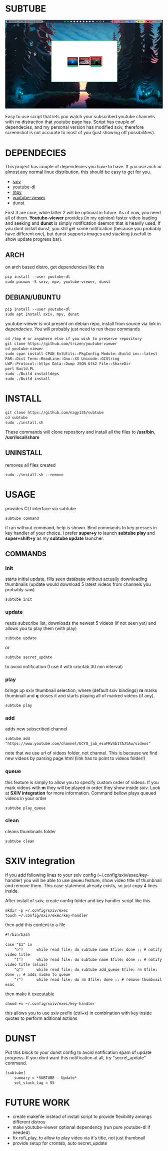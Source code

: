 # SUBTUBE
![sxiv picker](sxiv_picker.png)

Easy to use script that lets you watch your subscribed youtube channels with no distraction that youtube page has. Script has couple of dependecies, and my personal version has modified sxiv, therefore screenshot is not accurate to most of you (just showing off possibilities).

# DEPENDECIES

This project has couple of dependecies you have to have. If you use arch or almost any normal linux distribution, this should be easy to get for you.

* [sxiv](https://github.com/muennich/sxiv)
* [youtube-dl](https://github.com/ytdl-org/youtube-dl)
* [mpv](https://github.com/mpv-player/mpv)
* [youtube-viewer](https://github.com/trizen/youtube-viewer)
* [dunst](https://github.com/dunst-project/dunst)

First 3 are core, while latter 2 will be optional in future. As of now, you need all of them.
**Youtube-viewer** provides (in my opinion) faster video loading and seeking and **dunst** is simply notification daemon that is heavily used. If you dont install dunst, you still get some notification (because you probably have different one), but dunst supports images and stacking (usefull to show update progress bar).

## ARCH
on arch based distro, get dependencies like this
```
pip install --user youtube-dl
sudo pacman -S sxiv, mpv, youtube-viewer, dunst
```

## DEBIAN/UBUNTU

```
pip install --user youtube-dl
sudo apt install sxiv, mpv, dunst
```
youtube-viewer is not present on debian repo, install from source via link in *dependecies*. You will probably just need to run these commands

```
cd /tmp # or anywhere else if you wish to preserve repository
git clone https://github.com/trizen/youtube-viewer
cd youtube-viewer
sudo cpan install CPAN ExtUtils::PkgConfig Module::Build inc::latest PAR::Dist Term::ReadLine::Gnu::XS Unicode::GCString LWP::Protocol::https Data::Dump JSON Gtk2 File::ShareDir
perl Build.PL
sudo ./Build installdeps
sudo ./Build install
```

# INSTALL

```
git clone https://github.com/nagy135/subtube
cd subtube
sudo ./install.sh
```
These commands will clone repository and install all the files to **/usr/bin**, **/usr/local/share**

## UNINSTALL
removes all files created
```
sudo ./install.sh --remove
```

# USAGE

provides CLI interface via subtube
```
subtube command
```
if ran without command, help is shown. Bind commands to key presses in key handler of your choice. I prefer **super+y** to launch **subtube play** and **super+shift+y** as my **subtube update** launcher.

## COMMANDS

### init
starts initial update, fills seen database without actually downloading thumbnails (update would download 5 latest videos from channels you probably saw)

```
subtube init
```

### update
reads subscribe list, downloads the newest 5 videos (if not seen yet) and allows you to play them (with play)
```
subtube update
```
or
```
subtube secret_update
```
to avoid notification (I use it with crontab 30 min interval)

### play
brings up sxiv thumbnail selection, where (default sxiv bindings) **m** marks thumbnail and **q** closes it and starts playing all of marked videos (if any).
```
subtube play
```

### add
adds new subscribed channel

```
subtube add "https://www.youtube.com/channel/UCYO_jab_esuFRV4b17AJtAw/videos"
```

note that we use url of videos folder, not channel. This is because we find new videos by parsing page html (link has to point to videos folder!)

### queue
this feature is simply to allow you to specify custom order of videos. If you mark videos with **m** they will be played in order they show inside sxiv. Look at **SXIV integration** for more information. Command bellow plays queued videos in your order
```
subtube play_queue
```


### clean
cleans thumbnails folder

```
subtube clean
```

# SXIV integration
if you add following lines to your sxiv config (~/.config/sxiv/exec/key-handler) you will be able to use qeueu feature, show video title of thumbnail and remove them. This case statement already exists, so just copy 4 lines inside.

After install of sxiv, create config folder and key handler script like this
```
mkdir -p ~/.config/sxiv/exec
touch ~/.config/sxiv/exec/key-handler
```

then add this content to a file

```
#!/bin/bash

case "$1" in
    "n")      while read file; do subtube name $file; done ;; # notify video title
    "t")      while read file; do subtube name $file; done ;; # notify video title (alias)
    "q")      while read file; do subtube add_queue $file; rm $file; done ;; # adds video to queue
    "r")      while read file; do rm $file; done ;; # remove thumbnail
esac
```
then make it executable
```
chmod +x ~/.config/sxiv/exec/key-handler
```

this allows you to use sxiv prefix (ctrl+x) in combination with key inside quotes to perform aditional actions

# DUNST

Put this block to your dunst config to avoid notification spam of update progress. If you dont want this notification at all, try "secret_update" command.

```
[subtube]
    summary = *SUBTUBE - Update*
    set_stack_tag = 55
```

# FUTURE WORK
* create makefile instead of install script to provide flexibility amongs different distros
* make youtube-viewer optional dependency (run pure youtube-dl if needed)
* fix rofi_play, to allow to play video via it's title, not just thumbnail
* provide setup for crontab, auto secret_update
